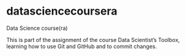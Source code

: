 datasciencecoursera
===================

Data Science course(ra)

This is part of the assignment of the course Data Scientist’s Toolbox, learning how to use Git and GitHub and to commit changes.
